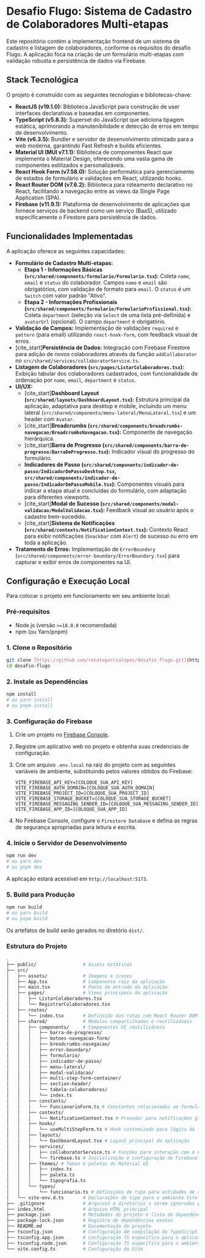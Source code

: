 # Desafio Flugo: Sistema de Cadastro de Colaboradores Multi-etapas

Este repositório contém a implementação frontend de um sistema de cadastro e listagem de colaboradores, conforme os requisitos do desafio Flugo. A aplicação foca na criação de um formulário multi-etapas com validação robusta e persistência de dados via Firebase.

## Stack Tecnológica

O projeto é construído com as seguintes tecnologias e bibliotecas-chave:

* **ReactJS (v19.1.0):** Biblioteca JavaScript para construção de user interfaces declarativas e baseadas em componentes.
* **TypeScript (v5.8.3):** Superset do JavaScript que adiciona tipagem estática, aprimorando a manutenibilidade e detecção de erros em tempo de desenvolvimento.
* **Vite (v6.3.5):** Bundler e servidor de desenvolvimento otimizado para a web moderna, garantindo Fast Refresh e builds eficientes.
* **Material UI (MUI v7.1.1):** Biblioteca de componentes React que implementa o Material Design, oferecendo uma vasta gama de componentes estilizados e personalizáveis.
* **React Hook Form (v7.58.0):** Solução performática para gerenciamento de estados de formulário e validações em React, utilizando hooks.
* **React Router DOM (v7.6.2):** Biblioteca para roteamento declarativo no React, facilitando a navegação entre as views da Single Page Application (SPA).
* **Firebase (v11.9.1):** Plataforma de desenvolvimento de aplicações que fornece serviços de backend como um serviço (BaaS), utilizado especificamente o Firestore para persistência de dados.

## Funcionalidades Implementadas

A aplicação oferece as seguintes capacidades:

* **Formulário de Cadastro Multi-etapas:**
    * **Etapa 1 - Informações Básicas (`src/shared/components/formulario/Formulario.tsx`):** Coleta `name`, `email` e `status` do colaborador. Campos `name` e `email` são obrigatórios, com validação de formato para `email`. O `status` é um `Switch` com valor padrão "Ativo".
    * **Etapa 2 - Informações Profissionais (`src/shared/components/formulario/FormularioProfissional.tsx`):** Coleta `department` (seleção via `Select` de uma lista pré-definida) e `avatarUrl` (opcional). O campo `department` é obrigatório.
* **Validação de Campos:** Implementação de validações `required` e `pattern` (para email) utilizando `react-hook-form`, com feedback visual de erros.
* [cite_start]**Persistência de Dados:** Integração com Firebase Firestore para adição de novos colaboradores através da função `addCollaborator` no `src/shared/services/collaboratorService.ts`. 
* **Listagem de Colaboradores (`src/pages/ListarColaboradores.tsx`):** Exibição tabular dos colaboradores cadastrados, com funcionalidade de ordenação por `name`, `email`, `department` e `status`.
* **UI/UX:**
    * [cite_start]**Dashboard Layout (`src/shared/layouts/DashboardLayout.tsx`):** Estrutura principal da aplicação, adaptativa para desktop e mobile, incluindo um menu lateral (`src/shared/components/menu-lateral/MenuLateral.tsx`) e um header com `Avatar`. 
    * [cite_start]**Breadcrumbs (`src/shared/components/breadcrumbs-navegacao/BreadcrumbsNavegacao.tsx`):** Componente de navegação hierárquica. 
    * [cite_start]**Barra de Progresso (`src/shared/components/barra-de-progresso/BarraDeProgresso.tsx`):** Indicador visual do progresso do formulário. 
    * **Indicadores de Passo (`src/shared/components/indicador-de-passo/IndicadorDePassoDesktop.tsx`, `src/shared/components/indicador-de-passo/IndicadorDePassoMobile.tsx`):** Componentes visuais para indicar a etapa atual e concluídas do formulário, com adaptação para diferentes viewports.
    * [cite_start]**Modal de Sucesso (`src/shared/components/modal-validacao/ModalValidacao.tsx`):** Feedback visual ao usuário após o cadastro bem-sucedido. 
    * [cite_start]**Sistema de Notificações (`src/shared/contexts/NotificationContext.tsx`):** Contexto React para exibir notificações (`Snackbar` com `Alert`) de sucesso ou erro em toda a aplicação. 
* **Tratamento de Erros:** Implementação de `ErrorBoundary` (`src/shared/components/error-boundary/ErrorBoundary.tsx`) para capturar e exibir erros de componentes na UI.

## Configuração e Execução Local

Para colocar o projeto em funcionamento em seu ambiente local:

### Pré-requisitos

* Node.js (versão `>=18.0.0` recomendada)
* npm (ou Yarn/pnpm)

### 1. Clone o Repositório

```bash
git clone [https://github.com/renatogarcialopes/desafio_flugo.git](https://github.com/renatogarcialopes/desafio_flugo.git)
cd desafio-flugo
```

### 2. Instale as Dependências

```bash
npm install
# ou yarn install
# ou pnpm install
```


### 3. Configuração do Firebase

1.  Crie um projeto no [Firebase Console](https://console.firebase.google.com/).
2.  Registre um aplicativo web no projeto e obtenha suas credenciais de configuração.
3.  Crie um arquivo `.env.local` na raiz do projeto com as seguintes variáveis de ambiente, substituindo pelos valores obtidos do Firebase:

    ```dotenv
    VITE_FIREBASE_API_KEY=[COLOQUE_SUA_API_KEY]
    VITE_FIREBASE_AUTH_DOMAIN=[COLOQUE_SUA_AUTH_DOMAIN]
    VITE_FIREBASE_PROJECT_ID=[COLOQUE_SUA_PROJECT_ID]
    VITE_FIREBASE_STORAGE_BUCKET=[COLOQUE_SUA_STORAGE_BUCKET]
    VITE_FIREBASE_MESSAGING_SENDER_ID=[COLOQUE_SUA_MESSAGING_SENDER_ID]
    VITE_FIREBASE_APP_ID=[COLOQUE_SUA_APP_ID]
    ```
4.  No Firebase Console, configure o `Firestore Database` e defina as regras de segurança apropriadas para leitura e escrita.

### 4. Inicie o Servidor de Desenvolvimento

```bash
npm run dev
# ou yarn dev
# ou pnpm dev
```

A aplicação estará acessível em `http://localhost:5173`.

### 5. Build para Produção

```bash
npm run build
# ou yarn build
# ou pnpm build
```
Os artefatos de build serão gerados no diretório `dist/`.

### Estrutura do Projeto

```bash
.
├── public/                 # Assets estáticos
├── src/
│   ├── assets/             # Imagens e ícones
│   ├── App.tsx             # Componente raiz da aplicação
│   ├── main.tsx            # Ponto de entrada da aplicação
│   ├── pages/              # Views principais da aplicação
│   │   ├── ListarColaboradores.tsx
│   │   └── RegistrarColaboradores.tsx
│   ├── routes/
│   │   └── index.tsx       # Definição das rotas com React Router DOM
│   ├── shared/             # Módulos compartilhados e reutilizáveis
│   │   ├── components/     # Componentes UI reutilizáveis
│   │   │   ├── barra-de-progresso/
│   │   │   ├── botoes-navegacao-form/
│   │   │   ├── breadcrumbs-navegacao/
│   │   │   ├── error-boundary/
│   │   │   ├── formulario/
│   │   │   ├── indicador-de-passo/
│   │   │   ├── menu-lateral/
│   │   │   ├── modal-validacao/
│   │   │   ├── multi-step-form-container/
│   │   │   ├── section-header/
│   │   │   └── tabela-colaboradores/
│   │   │   └── index.ts
│   │   ├── constants/
│   │   │   └── FuncionarioForm.ts # Constantes relacionadas ao formulário de colaborador
│   │   ├── contexts/
│   │   │   └── NotificationContext.tsx # Provedor para notificações globais
│   │   ├── hooks/
│   │   │   └── useMultiStepForm.ts # Hook customizado para lógica de formulário multi-etapas
│   │   ├── layouts/
│   │   │   └── DashboardLayout.tsx # Layout principal da aplicação
│   │   ├── services/
│   │   │   ├── collaboratorService.ts # Funções para interação com o Firestore
│   │   │   └── firebase.ts # Inicialização e configuração do Firebase
│   │   ├── themes/ # Temas e paletas do Material UI
│   │   │   ├── index.ts
│   │   │   ├── paleta.ts
│   │   │   └── tipografia.ts
│   │   └── types/
│   │       └── funcionario.ts # Definições de tipo para entidades de dados
│   └── vite-env.d.ts       # Declarações de tipo para o ambiente Vite
├── .gitignore              # Arquivos e diretórios a serem ignorados pelo Git
├── index.html              # Arquivo HTML principal
├── package.json            # Metadados do projeto e lista de dependências
├── package-lock.json       # Registro de dependências exatas
├── README.md               # Documentação do projeto
├── tsconfig.json           # Configuração de compilação do TypeScript
├── tsconfig.app.json       # Configuração TS específica para o aplicativo
├── tsconfig.node.json      # Configuração TS específica para o ambiente Node.js
└── vite.config.ts          # Configuração do Vite
```